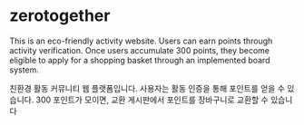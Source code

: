 # zerotogether
This is an eco-friendly activity website. Users can earn points through activity verification. Once users accumulate 300 points, they become eligible to apply for a shopping basket through an implemented board system.

친환경 활동 커뮤니티 웹 플랫폼입니다. 사용자는 활동 인증을 통해 포인트를 얻을 수 있습니다. 300 포인트가 모이면, 교환 게시판에서 포인트를 장바구니로 교환할 수 있습니다
